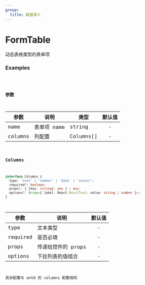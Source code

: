 ```yaml
---
group:
  title: 数据录入
---
```


# FormTable

动态表格类型的表单项

### Examples

<code src="../../src/form-table/demo/index.jsx" />

### 参数

| 参数    | 说明        | 类型      | 默认值 |
| ------- | ----------- | --------- | :----: |
| name    | 表单项 name | string    |   -    |
| columns | 列配置      | Columns[] |   -    |

### Columns

```typescript
interface Columns {
  type: 'text' | 'number' | 'date' | 'select';
  required?: boolean;
  props?: { [key: string]: any } | any;
  options?: Array<{ label: React.ReactText; value: string | number }>;
}
```

| 参数     | 说明               | 默认值 |
| -------- | ------------------ | :----: |
| type     | 文本类型           |   -    |
| required | 是否必填           |   -    |
| props    | 传递给控件的 props |   -    |
| options  | 下拉列表的值组合   |   -    |

其余配置与 antd 的 columns 配置相同
